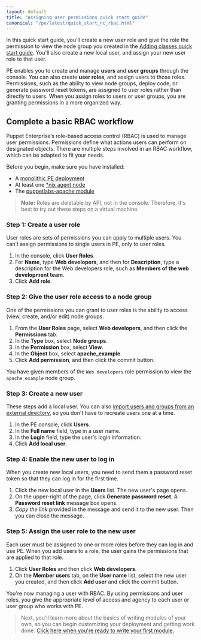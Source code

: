 ```yaml
---
layout: default
title: "Assigning user permissions quick start guide"
canonical: "/pe/latest/quick_start_nc_rbac.html"
---
```

<!--Overview-->
In this quick start guide, you'll create a new user role and give the role the permission to view the node group you created in the [Adding classes quick start guide](./quick_start_adding_class_nix.html). You'll also create a new local user, and assign your new user role to that user.

PE enables you to create and manage **users** and **user groups** through the console. You can also create **user roles**, and assign users to those roles. Permissions, such as the ability to view node groups, deploy code, or generate password reset tokens, are assigned to user roles rather than directly to users. When you assign roles to users or user groups, you are granting permissions in a more organized way.

<!--Multitask-->
## Complete a basic RBAC workflow  

Puppet Enterprise’s role-based access control (RBAC) is used to manage user permissions. Permissions define what actions users can perform on designated objects. There are multiple steps involved in an RBAC workflow, which can be adapted to fit your needs. 

Before you begin, make sure you have installed: 
* A [monolithic PE deployment](./quick_start_install_mono.html)
* At least one [*nix agent node](./quick_start_install_agents_nix.html)
* The [puppetlabs-apache module](./quick_start_module_install_nix.html) 

> **Note:** Roles are deletable by API, not in the console. Therefore, it's best to try out these steps on a virtual machine.

### Step 1: Create a user role

User roles are sets of permissions you can apply to multiple users. You can’t assign permissions to single users in PE, only to user roles.

1. In the console, click **User Roles**.
2. For **Name**, type __Web developers__, and then for **Description**, type a description for the Web developers role, such as __Members of the web development team__.
3. Click **Add role**.

### Step 2: Give the user role access to a node group

One of the permissions you can grant to user roles is the ability to access (view, create, and/or edit) node groups. 

1. From the **User Roles** page, select **Web developers**, and then click the **Permissions** tab.
2. In the **Type** box, select **Node groups**.
3. In the **Permission** box, select **View**.
4. In the **Object** box, select **apache_example**.
5. Click **Add permission**, and then click the commit button.

You have given members of the `Web developers` role permission to view the `apache_example` node group.

### Step 3: Create a new user

These steps add a local user. You can also [import users and groups from an external directory](./rbac_ldap.html), so you don't have to recreate users one at a time.

1. In the PE console, click **Users**.
2. In the **Full name** field, type in a user name.
3. In the **Login** field, type the user's login information.
4. Click **Add local user**.

### Step 4: Enable the new user to log in

When you create new local users, you need to send them a password reset token so that they can log in for the first time.

1. Click the new local user in the **Users** list.
   The new user's page opens.
2. On the upper-right of the page, click **Generate password reset**. A **Password reset link** message box opens.
3. *Copy the link* provided in the message and send it to the new user. Then you can close the message.

### Step 5: Assign the user role to the new user

Each user must be assigned to one or more roles before they can log in and use PE. When you add users to a role, the user gains the permissions that are applied to that role. 

1. Click **User Roles** and then click **Web developers**.
2. On the **Member users** tab, on the **User name** list, select the new user you created, and then click **Add user** and click the commit button.

You're now managing a user with RBAC. By using permissions and user roles, you give the appropriate level of access and agency to each user or user group who works with PE. 

> Next, you'll learn more about the basics of writing modules of your own, so you can begin customizing your deployment and getting work done. [Click here when you're ready to write your first module.](./quick_writing_nix.html)



